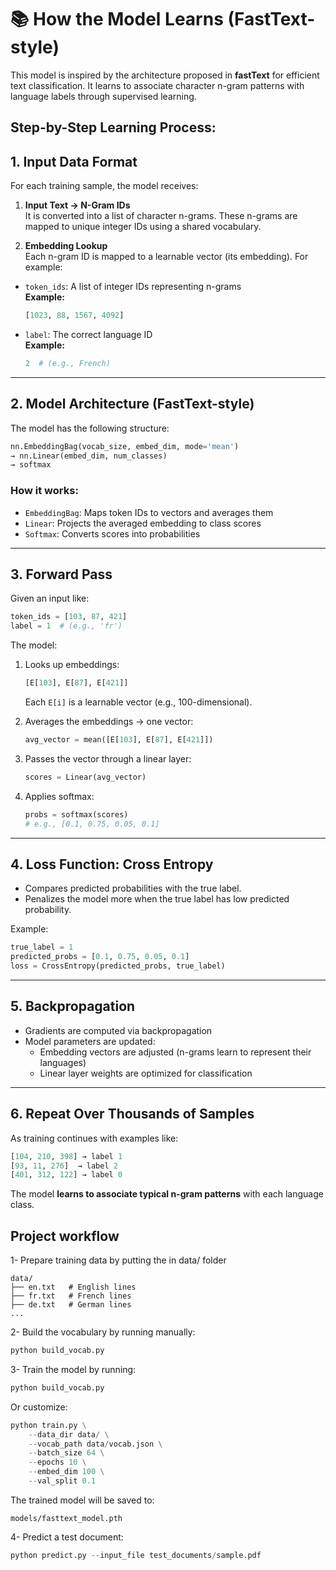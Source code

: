 # 📚 How the Model Learns (FastText-style)

This model is inspired by the architecture proposed in **fastText** for efficient text classification. It learns to associate character n-gram patterns with language labels through supervised learning.

## Step-by-Step Learning Process: 

## 1. Input Data Format

For each training sample, the model receives:

1. **Input Text → N-Gram IDs**  
   It is converted into a list of character n-grams. These n-grams are mapped to unique integer IDs using a shared vocabulary.

2. **Embedding Lookup**  
   Each n-gram ID is mapped to a learnable vector (its embedding). For example: 

- `token_ids`: A list of integer IDs representing n-grams  
  **Example:**  
  ```python
  [1023, 88, 1567, 4092]
  ```
- `label`: The correct language ID  
  **Example:**  
  ```python
  2  # (e.g., French)
  ```

---

## 2. Model Architecture (FastText-style)

The model has the following structure:

```python
nn.EmbeddingBag(vocab_size, embed_dim, mode='mean')
→ nn.Linear(embed_dim, num_classes)
→ softmax
```

### How it works:

- `EmbeddingBag`: Maps token IDs to vectors and averages them
- `Linear`: Projects the averaged embedding to class scores
- `Softmax`: Converts scores into probabilities

---

## 3. Forward Pass

Given an input like:

```python
token_ids = [103, 87, 421]
label = 1  # (e.g., 'fr')
```

The model:

1. Looks up embeddings:  
   ```python
   [E[103], E[87], E[421]]
   ```
   Each `E[i]` is a learnable vector (e.g., 100-dimensional).

2. Averages the embeddings → one vector:
   ```python
   avg_vector = mean([E[103], E[87], E[421]])
   ```

3. Passes the vector through a linear layer:
   ```python
   scores = Linear(avg_vector)
   ```

4. Applies softmax:
   ```python
   probs = softmax(scores)
   # e.g., [0.1, 0.75, 0.05, 0.1]
   ```

---

## 4. Loss Function: Cross Entropy

- Compares predicted probabilities with the true label.
- Penalizes the model more when the true label has low predicted probability.

Example:
```python
true_label = 1
predicted_probs = [0.1, 0.75, 0.05, 0.1]
loss = CrossEntropy(predicted_probs, true_label)
```

---

## 5. Backpropagation

- Gradients are computed via backpropagation
- Model parameters are updated:
  - Embedding vectors are adjusted (n-grams learn to represent their languages)
  - Linear layer weights are optimized for classification

---

## 6. Repeat Over Thousands of Samples

As training continues with examples like:

```python
[104, 210, 398] → label 1
[93, 11, 276]  → label 2
[401, 312, 122] → label 0
```

The model **learns to associate typical n-gram patterns** with each language class.


## Project workflow

1- Prepare training data by putting the in data/ folder

```
data/
├── en.txt   # English lines
├── fr.txt   # French lines
├── de.txt   # German lines
...
```

2- Build the vocabulary by running manually:

```python
python build_vocab.py
```

3- Train the model by running:

```python
python build_vocab.py
```
Or customize:

```python
python train.py \
    --data_dir data/ \
    --vocab_path data/vocab.json \
    --batch_size 64 \
    --epochs 10 \
    --embed_dim 100 \
    --val_split 0.1
```
The trained model will be saved to: 

```
models/fasttext_model.pth
```

4- Predict a test document:

```python
python predict.py --input_file test_documents/sample.pdf
```


